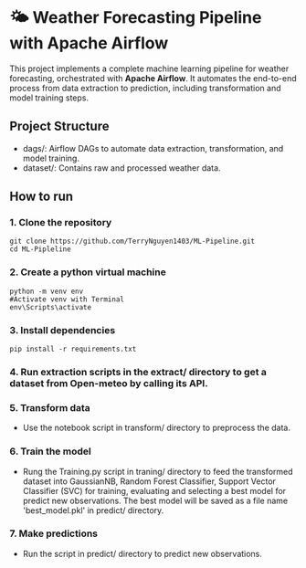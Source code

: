 # 🌤️ Weather Forecasting Pipeline with Apache Airflow
This project implements a complete machine learning pipeline for weather forecasting, orchestrated with **Apache Airflow**. It automates the end-to-end process from data extraction to prediction, including transformation and model training steps.

## Project Structure
- dags/: Airflow DAGs to automate data extraction, transformation, and model training.
- dataset/: Contains raw and processed weather data.

## How to run
### 1. Clone the repository
    git clone https://github.com/TerryNguyen1403/ML-Pipeline.git
    cd ML-Pipleline
### 2. Create a python virtual machine
    python -m venv env
    #Activate venv with Terminal
    env\Scripts\activate
### 3. Install dependencies
    pip install -r requirements.txt
### 4. Run extraction scripts in the extract/ directory to get a dataset from Open-meteo by calling its API.
### 5. Transform data
- Use the notebook script in transform/ directory to preprocess the data.
### 6. Train the model
- Rung the Training.py script in traning/ directory to feed the transformed dataset into GaussianNB, Random Forest Classifier, Support Vector Classifier (SVC) for training, evaluating and selecting a best model for predict new observations. The best model will be saved as a file name 'best_model.pkl' in predict/ directory.
### 7. Make predictions
- Run the script in predict/ directory to predict new observations.
